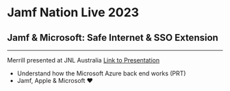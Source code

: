 # Jamf Nation Live 2023

## Jamf &amp; Microsoft: Safe Internet &amp; SSO Extension
---

Merrill presented at JNL Australia [Link to Presentation](https://github.com/merill/presentations/blob/main/2023-05-jamf/EnterpriseSSO-Jamf.pdf)
- Understand how the Microsoft Azure back end works (PRT)
- Jamf, Apple & Microsoft ❤️


